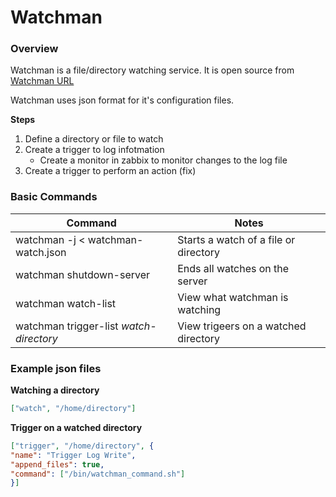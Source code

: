 # Watchman

### Overview

Watchman is a file/directory watching service.  It is open source from [Watchman URL](https://facebook.github.io/watchman/)

Watchman uses json format for it's configuration files.

**Steps**

1. Define a directory or file to watch
2. Create a trigger to log infotmation
   * Create a monitor in zabbix to monitor changes to the log file
3. Create a trigger to perform an action (fix)


### Basic Commands

Command | Notes
--------|------
watchman -j < watchman-watch.json | Starts a watch of a file or directory
watchman shutdown-server | Ends all watches on the server
watchman watch-list | View what watchman is watching
watchman trigger-list *watch-directory* | View trigeers on a watched directory 

### Example json files

**Watching a directory**
``` json
["watch", "/home/directory"]
```

**Trigger on a watched directory**
``` json
["trigger", "/home/directory", {
"name": "Trigger Log Write",
"append_files": true,
"command": ["/bin/watchman_command.sh"]
}]
```
